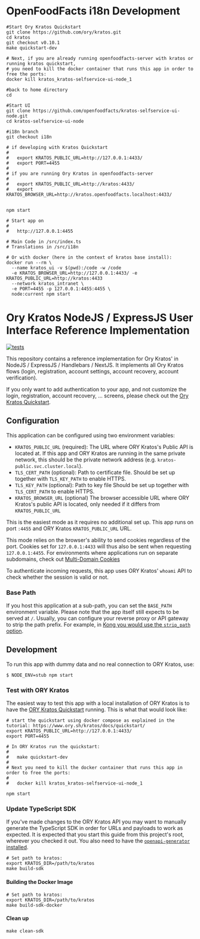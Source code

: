# OpenFoodFacts i18n Development
```shell script
#Start Ory Kratos Quickstart
git clone https://github.com/ory/kratos.git
cd kratos
git checkout v0.10.1
make quickstart-dev

# Next, if you are already running openfoodfacts-server with kratos or running kratos quickstart,
# you need to kill the docker container that runs this app in order to free the ports:
docker kill kratos_kratos-selfservice-ui-node_1

#back to home directory
cd

#Start UI
git clone https://github.com/openfoodfacts/kratos-selfservice-ui-node.git
cd kratos-selfservice-ui-node

#i18n branch
git checkout i18n

# if developing with Kratos Quickstart
#
#   export KRATOS_PUBLIC_URL=http://127.0.0.1:4433/
#   export PORT=4455
#
# if you are running Ory Kratos in openfoodfacts-server
#
#   export KRATOS_PUBLIC_URL=http://kratos:4433/
#   export KRATOS_BROWSER_URL=http://kratos.openfoodfacts.localhost:4433/


npm start

# Start app on
#
#   http://127.0.0.1:4455

# Main Code in /src/index.ts
# Translations in /src/i18n

# Or with docker (here in the context of kratos base install):
docker run --rm \
  --name kratos_ui -v $(pwd):/code -w /code
  -e KRATOS_BROWSER_URL=http://127.0.0.1:4433/ -e KRATOS_PUBLIC_URL=http://kratos:4433
  --network kratos_intranet \
  -e PORT=4455 -p 127.0.0.1:4455:4455 \
  node:current npm start
```


# Ory Kratos NodeJS / ExpressJS User Interface Reference Implementation

[![tests](https://github.com/ory/kratos-selfservice-ui-node/actions/workflows/test.yml/badge.svg)](https://github.com/ory/kratos-selfservice-ui-node/actions/workflows/test.yml)

This repository contains a reference implementation for Ory Kratos' in NodeJS /
ExpressJS / Handlebars / NextJS. It implements all Ory Kratos flows (login,
registration, account settings, account recovery, account verification).

If you only want to add authentication to your app, and not customize the login,
registration, account recovery, ... screens, please check out the
[Ory Kratos Quickstart](https://www.ory.sh/kratos/docs/quickstart).

## Configuration

This application can be configured using two environment variables:

- `KRATOS_PUBLIC_URL` (required): The URL where ORY Kratos's Public API is
  located at. If this app and ORY Kratos are running in the same private
  network, this should be the private network address (e.g.
  `kratos-public.svc.cluster.local`).
- `TLS_CERT_PATH` (optional): Path to certificate file. Should be set up
  together with `TLS_KEY_PATH` to enable HTTPS.
- `TLS_KEY_PATH` (optional): Path to key file Should be set up together with
  `TLS_CERT_PATH` to enable HTTPS.
- `KRATOS_BROWSER_URL` (optional) The browser accessible URL where ORY Kratos's
  public API is located, only needed if it differs from `KRATOS_PUBLIC_URL`

This is the easiest mode as it requires no additional set up. This app runs on
port `:4455` and ORY Kratos `KRATOS_PUBLIC_URL` URL.

This mode relies on the browser's ability to send cookies regardless of the
port. Cookies set for `127.0.0.1:4433` will thus also be sent when requesting
`127.0.0.1:4455`. For environments where applications run on separate
subdomains, check out
[Multi-Domain Cookies](https://www.ory.sh/kratos/docs/guides/multi-domain-cookies)

To authenticate incoming requests, this app uses ORY Kratos' `whoami` API to
check whether the session is valid or not.

### Base Path

If you host this application at a sub-path, you can set the `BASE_PATH`
environment variable. Please note that the app itself still expects to be served
at `/`. Usually, you can configure your reverse proxy or API gateway to strip
the path prefix. For example, in
[Kong you would use the `strip_path` option](https://docs.konghq.com/kubernetes-ingress-controller/1.3.x/guides/using-rewrites/).

## Development

To run this app with dummy data and no real connection to ORY Kratos, use:

```shell script
$ NODE_ENV=stub npm start
```

### Test with ORY Kratos

The easiest way to test this app with a local installation of ORY Kratos is to
have the [ORY Kratos Quickstart](https://www.ory.sh/kratos/docs/quickstart/)
running. This is what that would look like:

```shell script
# start the quickstart using docker compose as explained in the tutorial: https://www.ory.sh/kratos/docs/quickstart/
export KRATOS_PUBLIC_URL=http://127.0.0.1:4433/
export PORT=4455

# In ORY Kratos run the quickstart:
#
#   make quickstart-dev
#
# Next you need to kill the docker container that runs this app in order to free the ports:
#
#   docker kill kratos_kratos-selfservice-ui-node_1

npm start
```

### Update TypeScript SDK

If you've made changes to the ORY Kratos API you may want to manually generate
the TypeScript SDK in order for URLs and payloads to work as expected. It is
expected that you start this guide from this project's root, wherever you
checked it out. You also need to have the
[`openapi-generator` installed](https://openapi-generator.tech/docs/installation).

```shell script
# Set path to kratos:
export KRATOS_DIR=/path/to/kratos
make build-sdk
```

#### Building the Docker Image

```shell script
# Set path to kratos:
export KRATOS_DIR=/path/to/kratos
make build-sdk-docker
```

#### Clean up

```shell script
make clean-sdk
```
